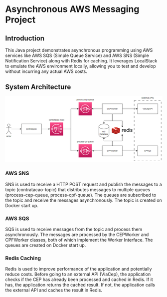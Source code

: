 # Asynchronous AWS Messaging Project 

## Introduction
This Java project demonstrates asynchronous programming using AWS services like AWS SQS (Simple Queue Service) and AWS SNS (Simple Notification Service) along with Redis for caching. It leverages LocalStack to emulate the AWS environment locally, allowing you to test and develop without incurring any actual AWS costs.

## System Architecture
![System Architecture](docs/system-architecture.png)

### AWS SNS
SNS is used to receive a HTTP POST request and publish the messages to a topic (contratacao-topic) that distributes messages to multiple queues (process-cep-queue, process-cpf-queue). The queues are subscribed to the topic and receive the messages asynchronously. The topic is created on Docker start up.

### AWS SQS
SQS is used to receive messages from the topic and process them asynchronously. The messages are processed by the CEPWorker and CPFWorker classes, both of which implement the Worker Interface. The queues are created on Docker start up.

### Redis Caching
Redis is used to improve performance of the application and potentially reduce costs. Before going to an external API (ViaCep), the application checks if the CEP has already been processed and cached in Redis. If it has, the application returns the cached result. If not, the application calls the external API and caches the result in Redis. 
